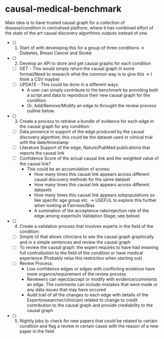 # causal-medical-benchmark
Main idea is to have trusted causal graph for a collection of disease/condition in centralised platform, where it has combined effort of the state of the art causal discovery algorthims outputs instead of one.

- [ ] 1. Start of with developing this for a group of three conditions -> Diabetes, Breast Cancer and Stroke 
- [ ] 2. Develop an API to store and get causal graphs for each condition 
  - [ ] GET - This would simply return the causal graph in some format(Need to research what the common way is to give this -> I think a CSV maybe) 
  - [ ] UPDATE - This could be done in a different ways. 
    - A user can simply contribute to the benchmark by providing both a script and data to reproduce their new causal graph for the condition.
    - Or, Add/Remove/Modify an edge to throught the review process outline below.
- [ ] 3. Create a process to retrieve a bundle of evidence for each edge in the causal graph for any condition:
  - [ ] Data provence in support of the edge produced by the causal discovery algorthim; this could be the dataset used or clinical trial with the date/timestamp
  - [ ] Literature Support of the edge; Nature/PubMed publications that reports the causal link
  - [ ] Confidence Score of the actual causal link and the weighted value of the causal link?
    - This could be an accumulation of scores:
      - How many times this causal link appears across different causal discovery methods for the same dataset
      - How many times this causal link appears across different datasets
      - How many times this causal link appears subpopulations so like specific age group etc. -> USEFUL to explore this further when looking at Fairness/Bias
      - A summation of the acceptence rate/rejection rate of the edge among experts(In Validation Stage; see below)
- [ ] 4. Create a validation process that involves experts in the field of the condition:
  - [ ] Simple UI that allows clinicians to see the causal graph graphically and in a simple sentences and review the causal graph
  - [ ] To review the causal graph: the expert requires to have had meaning full contruibution to the field of the condition or have medical experience (Probably relax this restriction when starting out)
  - [ ] Review Process:
    - Low confidence edges or edges with conflicting evidence have more urgance/requirement of the review process
    - Reviewers can reject/accept or modify with evidence/comments an edge. The comments can include mistakes that were made or any data issues that may have occured
    - Audit trail of all the changes to each edge with details of the Expert(researcher/clinician) related to change to credit contribution to the causal graph and provide crediability to the causal graph
- [ ] 5. Nightly jobs to check for new papers that could be related to certain condition and flag a review in certain cases with the reason of a new paper in the field



